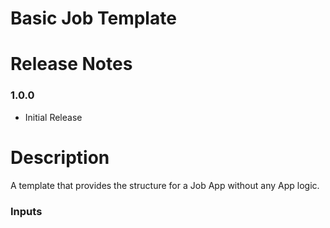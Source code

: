 # Basic Job Template

# Release Notes

### 1.0.0

* Initial Release


# Description

A template that provides the structure for a Job App without any App logic.

### Inputs
